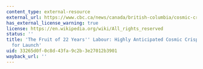 ```yaml
---
content_type: external-resource
external_url: https://www.cbc.ca/news/canada/british-columbia/cosmic-crisp-apple-1.5336626
has_external_license_warning: true
license: https://en.wikipedia.org/wiki/All_rights_reserved
status: ''
title: 'The Fruit of 22 Years'' Labour: Highly Anticipated Cosmic Crisp Apple Set
  for Launch'
uid: 33265d0f-0c8d-43fa-9c2b-3e27012b3901
wayback_url: ''
---
```

